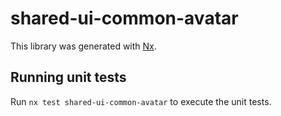 # shared-ui-common-avatar

This library was generated with [Nx](https://nx.dev).

## Running unit tests

Run `nx test shared-ui-common-avatar` to execute the unit tests.
